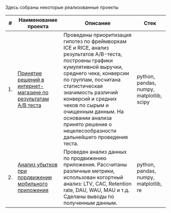 Здесь собраны некоторые реализованные проекты

| #    | Наименование проекта                | Описание                                                     | Стек                                                         |
| ---- | ------------------------------------------------------------ | ------------------------------------------------------------ | ------------------------------------------------------------ |
| 1.   | [Принятие решений в интернет-магазине по результатам A/B теста](Internet_shop_AB_test) | Проведены приоритизация гипотез по фреймворкам ICE и RICE, анализ результатов A/B-теста, построены графики кумулятивной выручки, среднего чека, конверсии по группам, посчитана статистическая значимость различий конверсий и средних чеков по сырым и очищенным данным. На основании анализа принято решение о нецелесообразности дальнейшего проведения теста. | python, pandas, numpy, matplotlib, scipy |
| 2.   | [Анализ убытков при пордвижении мобильного приложения](MobileApp_MarketingAnalysis) | Проведен анализ данных по продвижению приложения. Рассчитаны различные метрики, использован когортный анализ: LTV, CAC, Retention rate, DAU, WAU, MAU и т.д. Сделаны  выводы по полученным данным.| python, pandas, numpy, matplotlib, re |
